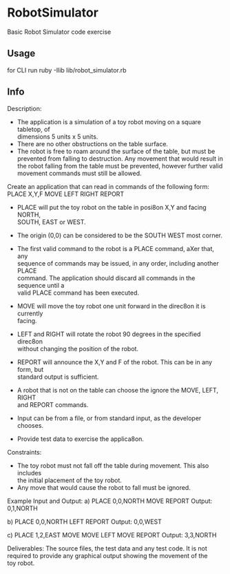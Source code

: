# RobotSimulator

Basic Robot Simulator code exercise

## Usage

for CLI run ruby -Ilib lib/robot_simulator.rb

## Info
Description:

* The  application  is  a  simulation  of  a  toy  robot  moving  on  a  square  tabletop,  of  
dimensions  5  units  x  5  units.
* There  are  no  other  obstructions  on  the  table  surface.
* The  robot  is  free  to  roam  around  the  surface  of  the  table,  but  must  be  
prevented  from  falling  to  destruction.  Any  movement that  would  result  in  the
robot  falling  from  the  table  must  be  prevented, however  further  valid  movement
commands  must  still be  allowed.

Create  an  application  that  can  read  in  commands  of  the  following  form:
PLACE  X,Y,F
MOVE
LEFT
RIGHT
REPORT

* PLACE  will  put  the  toy  robot  on  the  table  in  posi8on  X,Y  and  facing  NORTH,  
SOUTH,  EAST  or  WEST.  
* The  origin  (0,0)  can  be  considered  to  be  the  SOUTH  WEST  most  corner.
* The  first  valid  command  to  the  robot  is  a  PLACE  command,  aXer  that,  any  
sequence  of  commands  may  be  issued,  in  any  order,  including  another  PLACE  
command.  The  application  should  discard  all  commands  in  the  sequence  until  a  
valid  PLACE  command  has  been  executed.
* MOVE  will  move  the  toy  robot  one  unit  forward  in  the  direc8on  it  is  currently  
facing.
* LEFT  and  RIGHT  will  rotate  the  robot  90  degrees  in  the  specified  direc8on  
without  changing  the  position  of  the  robot.
* REPORT  will  announce  the  X,Y  and  F  of  the  robot.  This  can  be  in  any  form,  but  
standard  output  is  sufficient.


* A  robot  that  is  not  on  the  table  can  choose  the  ignore  the  MOVE,  LEFT,  RIGHT  
and  REPORT  commands.
* Input  can  be  from  a  file,  or  from  standard  input,  as  the  developer  chooses.
* Provide  test  data  to  exercise  the  applica8on.


Constraints:
* The  toy  robot  must  not  fall  off  the  table  during  movement.  This  also  includes  
the  initial  placement  of  the  toy  robot.  
* Any  move  that  would  cause  the  robot  to  fall  must  be  ignored.


Example  Input  and  Output:
a)
PLACE  0,0,NORTH
MOVE
REPORT
Output:  0,1,NORTH


b)
PLACE  0,0,NORTH
LEFT
REPORT
Output:  0,0,WEST


c)
PLACE  1,2,EAST
MOVE
MOVE
LEFT
MOVE
REPORT
Output:  3,3,NORTH


Deliverables:
The  source  files,  the  test  data  and  any  test  code.
It  is  not  required  to  provide  any  graphical  output  showing  the  movement  of  the  
toy  robot.  
